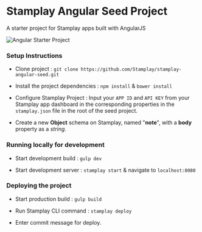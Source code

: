 # Stamplay Angular Seed Project
A starter project for Stamplay apps built with AngularJS

![Angular Starter Project](https://cloud.githubusercontent.com/assets/7504299/12131415/3dddfb72-b3c7-11e5-97a0-f32766b8dc99.png)

### Setup Instructions

- Clone project : `git clone https://github.com/Stamplay/stamplay-angular-seed.git`

- Install the project dependencies : `npm install` & `bower install`

- Configure Stamplay Project : Input your `APP ID` and `API KEY` from your Stamplay app dashboard in the corresponding properties in the `stamplay.json` file in the root of the seed project.

- Create a new **Object** schema on Stamplay, named "**note**", with a **body** property as a *string*.


### Running locally for development

- Start development build : `gulp dev`

- Start development server : `stamplay start` & navigate to `localhost:8080`

### Deploying the project

- Start production build : `gulp build`

- Run Stamplay CLI command : `stamplay deploy`

- Enter commit message for deploy.
